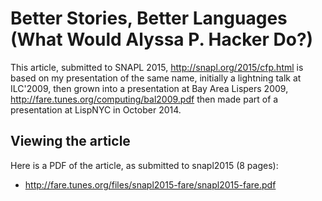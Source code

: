 Better Stories, Better Languages (What Would Alyssa P. Hacker Do?)
==================================================================

This article, submitted to SNAPL 2015,
	http://snapl.org/2015/cfp.html
is based on my presentation of the same name,
initially a lightning talk at ILC'2009,
then grown into a presentation at Bay Area Lispers 2009,
	http://fare.tunes.org/computing/bal2009.pdf
then made part of a presentation at LispNYC in October 2014.


Viewing the article
-------------------

Here is a PDF of the article, as submitted to snapl2015 (8 pages):

  * http://fare.tunes.org/files/snapl2015-fare/snapl2015-fare.pdf


